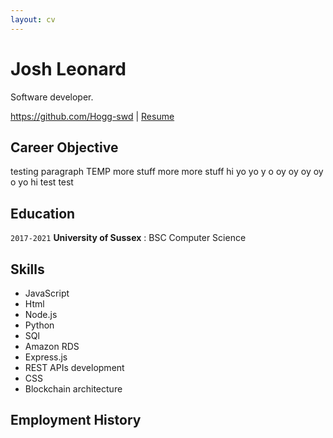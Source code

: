 ```yaml
---
layout: cv
---
```

# Josh Leonard
Software developer.

<div id="webaddress">
<a href="https://github.com/Hogg-swd">https://github.com/Hogg-swd</a>
| <a href="https://hogg-swd.github.io/markdown-cv/">Resume</a>
</div>

## Career Objective

testing paragraph TEMP more stuff more more stuff hi yo yo y o oy oy oy oy o yo hi test test

## Education

`2017-2021`
**University of Sussex** : BSC Computer Science


## Skills

- JavaScript
- Html
- Node.js
- Python
- SQl
- Amazon RDS
- Express.js
- REST APIs development
- CSS
- Blockchain architecture

## Employment History

<!-- A list is also available [online](http://scholar.google.co.uk/citations?user=LTOTl0YAAAAJ) -->

<!-- ### Footer

Last updated: May 2013 -->


